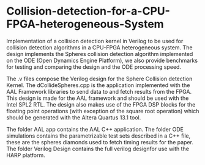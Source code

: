 # Collision-detection-for-a-CPU-FPGA-heterogeneous-System
Implementation of a collision detection kernel in Verilog to be used for collision detection algorithms in a CPU-FPGA heterogeneous system. The design implements the Spheres collision detection algorithm implemented on the ODE (Open Dynamics Engine Platform), we also provide benchmarks for testing and comparing the design and the ODE processing speed.

   The .v files compose the Verilog design for the Sphere Collision detection Kernel.
   The dCollideSpheres.cpp is the application implemented with the AAL Framework libraries to send data to and fetch results from the FPGA.
   This design is made for the AAL framework and should be used with the Intel SPL2 RTL.
   The design also makes use of the FPGA DSP blocks for the floating point operations (with exception of the square root operation) which should be generated with the Altera Quartus 13.1 tool.
   
   The folder AAL app contains the AAL C++ application.
   The folder ODE simulations contains the parametrizable test sets described in a C++ file, these are the spheres diamonds used to fetch timing results for the paper.
   The folder Verilog Design contains the full verilog designfor use with the HARP platform.
